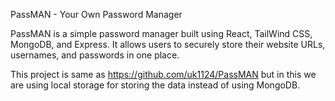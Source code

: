 PassMAN - Your Own Password Manager

PassMAN is a simple password manager built using React, TailWind CSS, MongoDB, and Express. It allows users to securely store their website URLs, usernames, and passwords in one place.

This project is same as https://github.com/uk1124/PassMAN but in this we are using local storage for storing the data instead of using MongoDB.

